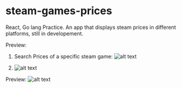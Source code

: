 # steam-games-prices

React, Go lang Practice.
An app that displays steam prices in different platforms, still in developement.

Preview:
1. Search Prices of a specific steam game:
   ![alt text](https://media.giphy.com/media/v1.Y2lkPTc5MGI3NjExYTlzZGZtd3FiaXRxZnFqbXhkeXZteWVvZXd0NG1rM2prNHJ3d3l4OCZlcD12MV9pbnRlcm5hbF9naWZfYnlfaWQmY3Q9Zw/0ZaeejHgpEZgDtBnpX/giphy.gif)

2. ![alt text](https://media.giphy.com/media/v1.Y2lkPTc5MGI3NjExc213aG9pbGRnNmYweGVtdzZpbmV6MTlkMjU0OW1lNzhkNTh0N211ciZlcD12MV9pbnRlcm5hbF9naWZfYnlfaWQmY3Q9Zw/6dBnD8Zkvf1sxcoa3d/giphy.gif)

Preview:
![alt text](https://i.imgur.com/lcXy8th.png)

